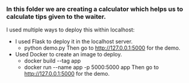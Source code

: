 ### In this folder we are creating a calculator which helps us to calculate tips given to the waiter.

I used multiple ways to deploy this within localhost:
* I used Flask to deploy it in the localhost server.
  - python demo.py
  Then go to http://127.0.0.1:5000 for the demo.
* Used Docker to create an image to deploy.
  - docker build --tag app
  - docker run --name app -p 5000:5000 app
  Then go to http://127.0.0.1:5000 for the demo.


